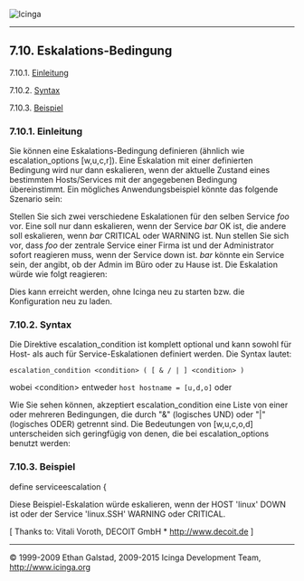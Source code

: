  ![Icinga](../images/logofullsize.png "Icinga") 

* * * * *

7.10. Eskalations-Bedingung
---------------------------

7.10.1. [Einleitung](escalation_condition.md#introduction)

7.10.2. [Syntax](escalation_condition.md#syntax)

7.10.3. [Beispiel](escalation_condition.md#example)

### 7.10.1. Einleitung

Sie können eine Eskalations-Bedingung definieren (ähnlich wie
escalation\_options [w,u,c,r]). Eine Eskalation mit einer definierten
Bedingung wird nur dann eskalieren, wenn der aktuelle Zustand eines
bestimmten Hosts/Services mit der angegebenen Bedingung übereinstimmt.
Ein mögliches Anwendungsbeispiel könnte das folgende Szenario sein:

Stellen Sie sich zwei verschiedene Eskalationen für den selben Service
*foo* vor. Eine soll nur dann eskalieren, wenn der Service *bar* OK ist,
die andere soll eskalieren, wenn *bar* CRITICAL oder WARNING ist. Nun
stellen Sie sich vor, dass *foo* der zentrale Service einer Firma ist
und der Administrator sofort reagieren muss, wenn der Service down ist.
*bar* könnte ein Service sein, der angibt, ob der Admin im Büro oder zu
Hause ist. Die Eskalation würde wie folgt reagieren:



Dies kann erreicht werden, ohne Icinga neu zu starten bzw. die
Konfiguration neu zu laden.

### 7.10.2. Syntax

Die Direktive escalation\_condition ist komplett optional und kann
sowohl für Host- als auch für Service-Eskalationen definiert werden. Die
Syntax lautet:

`escalation_condition <condition> ( [ & / | ] <condition> )`

wobei \<condition\> entweder `host hostname = [u,d,o]` oder

Wie Sie sehen können, akzeptiert escalation\_condition eine Liste von
einer oder mehreren Bedingungen, die durch "&" (logisches UND) oder "|"
(logisches ODER) getrennt sind. Die Bedeutungen von [w,u,c,o,d]
unterscheiden sich geringfügig von denen, die bei escalation\_options
benutzt werden:






### 7.10.3. Beispiel

define serviceescalation {
</code></pre>

Diese Beispiel-Eskalation würde eskalieren, wenn der HOST 'linux' DOWN
ist oder der Service 'linux.SSH' WARNING oder CRITICAL.

[ Thanks to: Vitali Voroth, DECOIT GmbH \* http://www.decoit.de ]

* * * * *


© 1999-2009 Ethan Galstad, 2009-2015 Icinga Development Team,
http://www.icinga.org
